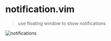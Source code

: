 # notification.vim

> use floating window to show notifications


![notifications](https://user-images.githubusercontent.com/13142418/66218434-c5218980-e6fb-11e9-805a-4bbe7addc6d4.gif)
